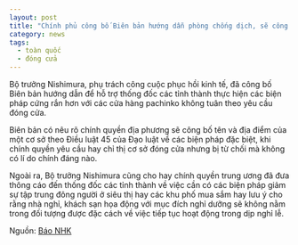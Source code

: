 ```yaml
---
layout: post
title: "Chính phủ công bố Biên bản hướng dẫn phòng chống dịch, sẽ công bố tên các cửa hàng pachinko không tuân theo yêu cầu đóng cửa"
category: news
tags: 
  - toàn quốc
  - đóng cửa
---
```

Bộ trưởng Nishimura, phụ trách công cuộc phục hồi kinh tế, đã công bố Biên bản hướng dẫn để  hỗ trợ thống đốc các tỉnh thành thực hiện các biện pháp cứng rắn hơn với các cửa hàng pachinko không tuân theo yêu cầu đóng cửa.

Biên bản có nêu rõ chính quyền địa phương sẽ công bố tên và địa điểm của một cơ sở theo Điều luật 45 của Đạo luật về các biện pháp đặc biệt,  khi chính quyền yêu cầu hay chỉ thị cơ sở đóng cửa nhưng bị từ chối mà không có lí do chính đáng nào.

Ngoài ra,  Bộ trưởng Nishimura cũng cho hay chính quyền trung ương đã đưa thông cáo đến thống đốc các tỉnh thành về việc cần có các biện pháp giảm sự tập trung đông người ở siêu thị hay các khu phố mua sắm hay lưu ý cho rằng nhà nghỉ, khách sạn họa động với mục đích nghỉ dưỡng sẽ không nằm trong đối tượng được đặc cách về việc tiếp tục hoạt động trong dịp nghỉ lễ.

Nguồn: [Báo NHK](https://www3.nhk.or.jp/news/html/20200423/k10012402421000.html?utm_int=news-politics_contents_list-items_001)